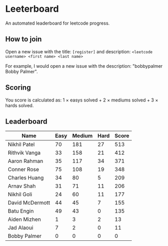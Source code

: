 # Leeterboard

An automated leaderboard for leetcode progress.

## How to join

Open a new issue with the title: `[register]` and description:
`<leetcode username> <first name> <last name>`

For example, I would open a new issue with the description: "bobbypalmer Bobby Palmer".

## Scoring

You score is calculated as:
1 $\times$ easys solved + 2 $\times$ mediums solved + 3 $\times$ hards solved.

## Leaderboard
| Name | Easy | Medium | Hard | Score |
| --- | --- | --- | --- | --- |
| Nikhil Patel | 70 | 181 | 27 | 513 |
| Rithvik Vanga | 33 | 158 | 21 | 412 |
| Aaron Rahman | 35 | 117 | 34 | 371 |
| Conner Rose | 75 | 108 | 19 | 348 |
| Charles Huang | 34 | 80 | 5 | 209 |
| Arnav Shah | 31 | 71 | 11 | 206 |
| Nikhil Goli | 24 | 60 | 11 | 177 |
| David McDermott | 44 | 45 | 7 | 155 |
| Batu Engin | 49 | 43 | 0 | 135 |
| Aiden Mizhen | 1 | 3 | 2 | 13 |
| Jad Alaoui | 7 | 2 | 0 | 11 |
| Bobby Palmer | 0 | 0 | 0 | 0 |
